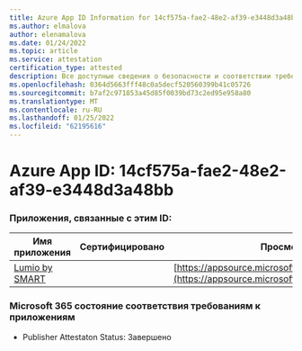```yaml
---
title: Azure App ID Information for 14cf575a-fae2-48e2-af39-e3448d3a48bb
ms.author: elmalova
author: elenamalova
ms.date: 01/24/2022
ms.topic: article
ms.service: attestation
certification_type: attested
description: Все доступные сведения о безопасности и соответствии требованиям для 14cf575a-fae2-48e2-af39-e3448d3a48bb.
ms.openlocfilehash: 0364d5663fff48c0a5decf520560399b41c05726
ms.sourcegitcommit: b7af2c971853a45d85f0039bd73c2ed95e958a80
ms.translationtype: MT
ms.contentlocale: ru-RU
ms.lasthandoff: 01/25/2022
ms.locfileid: "62195616"
---
```

# <a name="azure-app-id-14cf575a-fae2-48e2-af39-e3448d3a48bb"></a>Azure App ID: 14cf575a-fae2-48e2-af39-e3448d3a48bb


### <a name="apps-associated-with-this-id"></a>Приложения, связанные с этим ID:
| **Имя приложения** | **Сертифицировано** | **Просмотр в AppSource** |
|--------------|---------------|-----------------------|
| [Lumio by SMART](https://docs.microsoft.com/microsoft-365-app-certification/forward/WA200001874) |  | [https://appsource.microsoft.com/product/office/WA200001874](https://appsource.microsoft.com/product/office/WA200001874) |

### <a name="microsoft-365-app-compliance-status"></a>Microsoft 365 состояние соответствия требованиям к приложениям
- Publisher Attestaton Status: Завершено
